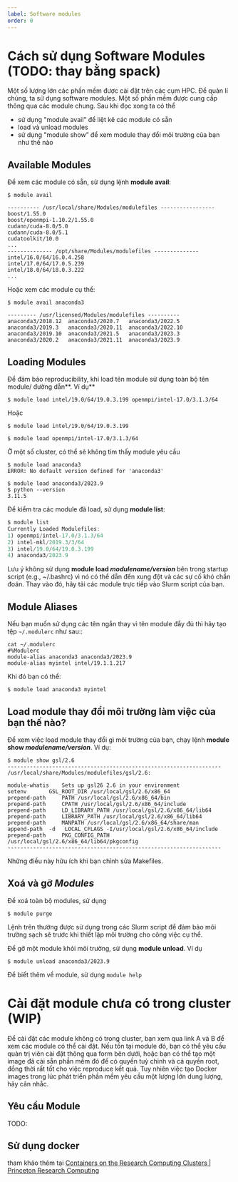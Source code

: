 ```yaml
---
label: Software modules
order: 0
---
```


# **Cách sử dụng Software Modules** (TODO: thay bằng spack)

Một số lượng lớn các phần mềm được cài đặt trên các cụm HPC. Để quản lí chúng, ta sử dụng software modules. Một số phần mềm được cung cấp thông qua các module chung. Sau khi đọc xong ta có thể

- sử dụng "module avail” để liệt kê các module có sẵn
- load và unload modules
- sử dụng "module show” để xem module thay đổi môi trường của bạn như thế nào

## **Available Modules**

Để xem các module có sẵn, sử dụng lệnh **module avail**:

```
$ module avail

---------- /usr/local/share/Modules/modulefiles -----------------
boost/1.55.0
boost/openmpi-1.10.2/1.55.0
cudann/cuda-8.0/5.0
cudann/cuda-8.0/5.1
cudatoolkit/10.0
...
-------------- /opt/share/Modules/modulefiles --------------
intel/16.0/64/16.0.4.258
intel/17.0/64/17.0.5.239
intel/18.0/64/18.0.3.222
...

```

Hoặc xem các module cụ thể:

```
$ module avail anaconda3

--------- /usr/licensed/Modules/modulefiles ----------
anaconda3/2018.12  anaconda3/2020.7   anaconda3/2022.5
anaconda3/2019.3   anaconda3/2020.11  anaconda3/2022.10
anaconda3/2019.10  anaconda3/2021.5   anaconda3/2023.3
anaconda3/2020.2   anaconda3/2021.11  anaconda3/2023.9

```

## **Loading Modules**

Để đảm bảo reproducibility, khi load tên module sử dụng toàn bộ tên module/ đường dẫn**. Ví dụ**

`$ module load intel/19.0/64/19.0.3.199 openmpi/intel-17.0/3.1.3/64`

Hoặc

`$ module load intel/19.0/64/19.0.3.199`

`$ module load openmpi/intel-17.0/3.1.3/64`

Ở một số cluster, có thể sẽ không tìm thấy module yêu cầu

```
$ module load anaconda3
ERROR: No default version defined for 'anaconda3'

$ module load anaconda3/2023.9
$ python --version
3.11.5

```

Để kiểm tra các module đã load, sử dụng **module list**:

```jsx
$ module list
Currently Loaded Modulefiles:
1) openmpi/intel-17.0/3.1.3/64
2) intel-mkl/2019.3/3/64
3) intel/19.0/64/19.0.3.199
4) anaconda3/2023.9
```

Lưu ý không sử dụng **module load *modulename/version*** bên trong startup script (e.g., ~/.bashrc) vì nó có thể dẫn đến xung đột và các sự cố khó chẩn đoán. Thay vào đó, hãy tải các module trực tiếp vào Slurm script của bạn.

## **Module Aliases**

Nếu bạn muốn sử dụng các tên ngắn thay vì tên module đầy đủ thì hãy tạo tệp `~/.modulerc` như sau::

```
cat ~/.modulerc
#%Modulerc
module-alias anaconda3 anaconda3/2023.9
module-alias myintel intel/19.1.1.217
```

Khi đó bạn có thể:

```
$ module load anaconda3 myintel
```

## **Load module thay đổi môi trường làm việc của bạn thế nào?**

Để xem việc load module thay đổi gì môi trường của bạn, chạy lệnh **module show *modulename/version***. Ví dụ:

```
$ module show gsl/2.6
-------------------------------------------------------------------
/usr/local/share/Modules/modulefiles/gsl/2.6:

module-whatis	 Sets up gsl26 2.6 in your environment
setenv		 GSL_ROOT_DIR /usr/local/gsl/2.6/x86_64
prepend-path	 PATH /usr/local/gsl/2.6/x86_64/bin
prepend-path	 CPATH /usr/local/gsl/2.6/x86_64/include
prepend-path	 LD_LIBRARY_PATH /usr/local/gsl/2.6/x86_64/lib64
prepend-path	 LIBRARY_PATH /usr/local/gsl/2.6/x86_64/lib64
prepend-path	 MANPATH /usr/local/gsl/2.6/x86_64/share/man
append-path	 -d   LOCAL_CFLAGS -I/usr/local/gsl/2.6/x86_64/include
prepend-path	 PKG_CONFIG_PATH /usr/local/gsl/2.6/x86_64/lib64/pkgconfig
-------------------------------------------------------------------

```

Những điều này hữu ích khi bạn chỉnh sửa Makefiles.

## **Xoá và gỡ *Modules***

Để xoá toàn bộ modules, sử dụng

```
$ module purge
```

Lệnh trên thường được sử dụng trong các Slurm script để đảm bảo môi trường sạch sẽ trước khi thiết lập môi trường cho công việc cụ thể.

Để gỡ một module khỏi môi trường, sử dụng **module unload**. Ví dụ

```
$ module unload anaconda3/2023.9
```

Để biết thêm về module, sử dụng `module help`

# **Cài đặt module chưa có trong cluster (WIP)**

Để cài đặt các module không có trong cluster, bạn xem qua link A và B để xem các module có thể cài đặt. Nếu tồn tại module đó, bạn có thể yêu cầu quản trị viên cài đặt thông qua form bên dưới, hoặc bạn có thể tạo một image đã cài sẵn phần mềm đó để có quyền tuỳ chỉnh và cả quyền root, đồng thời rất tốt cho việc reproduce kết quả. Tuy nhiên việc tạo Docker images trong lúc phát triển phần mềm yêu cầu một lượng lớn dung lượng, hãy cân nhắc.

## **Yêu cầu Module**

TODO: 

## **Sử dụng docker**

tham khảo thêm tại [Containers on the Research Computing Clusters | Princeton Research Computing](https://researchcomputing.princeton.edu/support/knowledge-base/apptainer)
